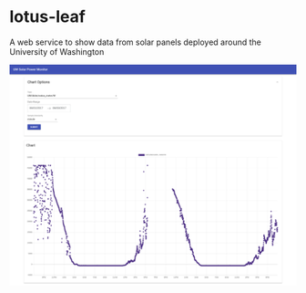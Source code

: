 # lotus-leaf

A web service to show data from solar panels deployed around the University of Washington

![Screenshot](screenshot.png)
